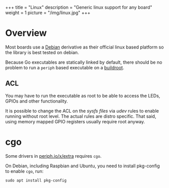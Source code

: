 +++
title = "Linux"
description = "Generic linux support for any board"
weight = 1
picture = "/img/linux.jpg"
+++

# Overview

Most boards use a [Debian](http://debian.org/) derivative as their official
linux based platform so the library is best tested on debian.

Because Go executables are statically linked by default, there should be no
problem to run a `periph` based executable on a
[buildroot](https://buildroot.org/).


## ACL

You may have to run the executable as root to be able to access the LEDs, GPIOs
and other functionality.

It is possible to change the ACL on the _sysfs files_ via _udev_ rules to enable
running without root level. The actual rules are distro specific. That said,
using memory mapped GPIO registers usually require root anyway.


# cgo

Some drivers in [periph.io/x/extra](https://periph.io/x/extra) requires `cgo`.


On Debian, including Raspbian and Ubuntu, you need to install pkg-config to
enable `cgo`, run:

    sudo apt install pkg-config
